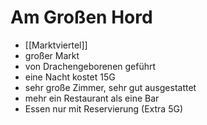 # Am Großen Hord
- [[Marktviertel]]
-   großer Markt
-   von Drachengeborenen geführt
-   eine Nacht kostet 15G
-   sehr große Zimmer, sehr gut ausgestattet
-   mehr ein Restaurant als eine Bar
-   Essen nur mit Reservierung (Extra 5G)